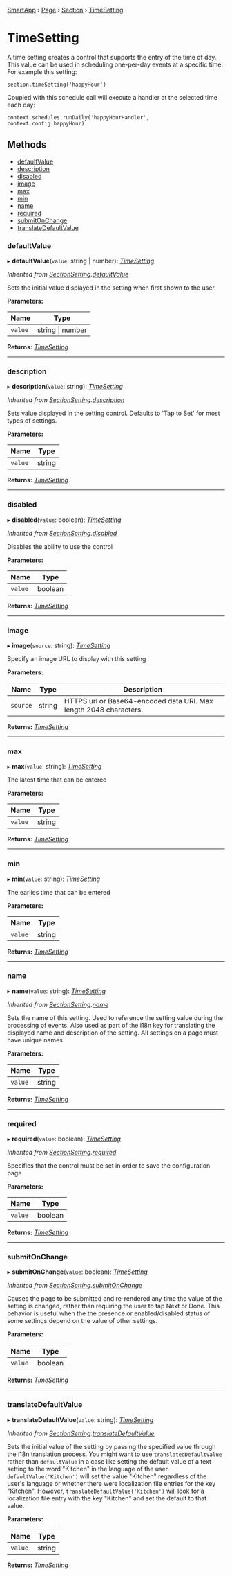 [SmartApp](_smart_app_d_.smartapp.md) › [Page](_pages_page_d_.page.md) › [Section](_pages_section_d_.section.md) ›  [TimeSetting](_pages_time_setting_d_.timesetting.md)

# TimeSetting

A time setting creates a control that supports the entry of the time of day.
This value can be used in scheduling one-per-day events at a specific time.
For example this setting:
```
section.timeSetting('happyHour')
```
Coupled with this schedule call will execute a handler at the selected time each day:
```
context.schedules.runDaily('happyHourHandler', context.config.happyHour)
```

## Methods

* [defaultValue](_pages_time_setting_d_.timesetting.md#defaultvalue)
* [description](_pages_time_setting_d_.timesetting.md#description)
* [disabled](_pages_time_setting_d_.timesetting.md#disabled)
* [image](_pages_time_setting_d_.timesetting.md#image)
* [max](_pages_time_setting_d_.timesetting.md#max)
* [min](_pages_time_setting_d_.timesetting.md#min)
* [name](_pages_time_setting_d_.timesetting.md#name)
* [required](_pages_time_setting_d_.timesetting.md#required)
* [submitOnChange](_pages_time_setting_d_.timesetting.md#submitonchange)
* [translateDefaultValue](_pages_time_setting_d_.timesetting.md#translatedefaultvalue)


###  defaultValue

▸ **defaultValue**(`value`: string | number): *[TimeSetting](_pages_time_setting_d_.timesetting.md)*

*Inherited from [SectionSetting](_pages_section_setting_d_.sectionsetting.md).[defaultValue](_pages_section_setting_d_.sectionsetting.md#defaultvalue)*

Sets the initial value displayed in the setting when first shown to the user.

**Parameters:**

Name | Type |
------ | ------ |
`value` | string &#124; number |

**Returns:** *[TimeSetting](_pages_time_setting_d_.timesetting.md)*

___

###  description

▸ **description**(`value`: string): *[TimeSetting](_pages_time_setting_d_.timesetting.md)*

*Inherited from [SectionSetting](_pages_section_setting_d_.sectionsetting.md).[description](_pages_section_setting_d_.sectionsetting.md#description)*

Sets value displayed in the setting control. Defaults to 'Tap to Set' for most types of settings.

**Parameters:**

Name | Type |
------ | ------ |
`value` | string |

**Returns:** *[TimeSetting](_pages_time_setting_d_.timesetting.md)*

___

###  disabled

▸ **disabled**(`value`: boolean): *[TimeSetting](_pages_time_setting_d_.timesetting.md)*

*Inherited from [SectionSetting](_pages_section_setting_d_.sectionsetting.md).[disabled](_pages_section_setting_d_.sectionsetting.md#disabled)*

Disables the ability to use the control

**Parameters:**

Name | Type |
------ | ------ |
`value` | boolean |

**Returns:** *[TimeSetting](_pages_time_setting_d_.timesetting.md)*

___

###  image

▸ **image**(`source`: string): *[TimeSetting](_pages_time_setting_d_.timesetting.md)*

Specify an image URL to display with this setting

**Parameters:**

Name | Type | Description |
------ | ------ | ------ |
`source` | string | HTTPS url or Base64-encoded data URI. Max length 2048 characters.  |

**Returns:** *[TimeSetting](_pages_time_setting_d_.timesetting.md)*

___

###  max

▸ **max**(`value`: string): *[TimeSetting](_pages_time_setting_d_.timesetting.md)*

The latest time that can be entered

**Parameters:**

Name | Type |
------ | ------ |
`value` | string |

**Returns:** *[TimeSetting](_pages_time_setting_d_.timesetting.md)*

___

###  min

▸ **min**(`value`: string): *[TimeSetting](_pages_time_setting_d_.timesetting.md)*

The earlies time that can be entered

**Parameters:**

Name | Type |
------ | ------ |
`value` | string |

**Returns:** *[TimeSetting](_pages_time_setting_d_.timesetting.md)*

___

###  name

▸ **name**(`value`: string): *[TimeSetting](_pages_time_setting_d_.timesetting.md)*

*Inherited from [SectionSetting](_pages_section_setting_d_.sectionsetting.md).[name](_pages_section_setting_d_.sectionsetting.md#name)*

Sets the name of this setting. Used to reference the setting value during the processing of events. Also
used as part of the i18n key for translating the displayed name and description of the setting. All settings
on a page must have unique names.

**Parameters:**

Name | Type |
------ | ------ |
`value` | string |

**Returns:** *[TimeSetting](_pages_time_setting_d_.timesetting.md)*

___

###  required

▸ **required**(`value`: boolean): *[TimeSetting](_pages_time_setting_d_.timesetting.md)*

*Inherited from [SectionSetting](_pages_section_setting_d_.sectionsetting.md).[required](_pages_section_setting_d_.sectionsetting.md#required)*

Specifies that the control must be set in order to save the configuration page

**Parameters:**

Name | Type |
------ | ------ |
`value` | boolean |

**Returns:** *[TimeSetting](_pages_time_setting_d_.timesetting.md)*

___

###  submitOnChange

▸ **submitOnChange**(`value`: boolean): *[TimeSetting](_pages_time_setting_d_.timesetting.md)*

*Inherited from [SectionSetting](_pages_section_setting_d_.sectionsetting.md).[submitOnChange](_pages_section_setting_d_.sectionsetting.md#submitonchange)*

Causes the page to be submitted and re-rendered any time the value of the setting is changed, rather than
requiring the user to tap Next or Done. This behavior is useful when the the presence or enabled/disabled
status of some settings depend on the value of other settings.

**Parameters:**

Name | Type |
------ | ------ |
`value` | boolean |

**Returns:** *[TimeSetting](_pages_time_setting_d_.timesetting.md)*

___

###  translateDefaultValue

▸ **translateDefaultValue**(`value`: string): *[TimeSetting](_pages_time_setting_d_.timesetting.md)*

*Inherited from [SectionSetting](_pages_section_setting_d_.sectionsetting.md).[translateDefaultValue](_pages_section_setting_d_.sectionsetting.md#translatedefaultvalue)*

Sets the initial value of the setting by passing the specified value through the i18n translation process.
You might want to use `translatedDefaultValue` rather than `defaultValue` in a case like setting the
default value of a text setting to the word "Kitchen" in the language of the user. `defaultValue('Kitchen')`
will set the value "Kitchen" regardless of the user's language or whether there were localization file entries
for the key "Kitchen". However, `translateDefaultValue('Kitchen')` will look for a localization file entry
with the key "Kitchen" and set the default to that value.

**Parameters:**

Name | Type |
------ | ------ |
`value` | string |

**Returns:** *[TimeSetting](_pages_time_setting_d_.timesetting.md)*

